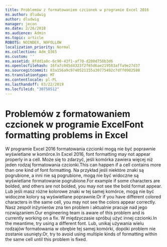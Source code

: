```yaml
---
title: Problemów z formatowaniem czcionek w programie Excel 2016
ms.author: dludwig
author: dludwig
manager: jecon
ms.date: 2/26/2018
ms.audience: Admin
ms.topic: article
ROBOTS: NOINDEX, NOFOLLOW
localization_priority: Normal
ms.collection: Adm_O365
ms.custom: ''
ms.assetid: 8fdd1a0c-6c90-43f1-af70-d200d758b3d6
ms.openlocfilehash: 16fa7c045d4323f2f65d6ae219583affa9e27d37
ms.sourcegitcommit: 03a156a9c9740521155a30775492c7dff0982588
ms.translationtype: MT
ms.contentlocale: pl-PL
ms.lasthandoff: 03/22/2019
ms.locfileid: "30758512"
---
```

# <a name="font-formatting-problems-in-excel"></a><span data-ttu-id="7b8ea-102">Problemów z formatowaniem czcionek w programie Excel</span><span class="sxs-lookup"><span data-stu-id="7b8ea-102">Font formatting problems in Excel</span></span>

<span data-ttu-id="7b8ea-103">W programie Excel 2016 formatowania czcionki mogą nie być poprawnie wyświetlane w komórce.</span><span class="sxs-lookup"><span data-stu-id="7b8ea-103">In Excel 2016, font formatting may not appear properly in a cell.</span></span> <span data-ttu-id="7b8ea-104">Może się to zdarzyć, jeśli komórka zawiera więcej niż jeden rodzaj formatowania czcionki.</span><span class="sxs-lookup"><span data-stu-id="7b8ea-104">This can happen if a cell contains more than one kind of font formatting.</span></span> <span data-ttu-id="7b8ea-105">Na przykład jeśli niektóre znaki są pogrubione, a inni nie są pogrubione, mogą nie być widoczne są wyświetlane formatowanie pogrubione.</span><span class="sxs-lookup"><span data-stu-id="7b8ea-105">For example if some characters are bolded, and others are not bolded, you may not see the bold format appear.</span></span> <span data-ttu-id="7b8ea-106">Lub jeśli masz różne kolorowe znaki w tej samej komórce, mogą nie być widoczne kolory są wyświetlane poprawnie.</span><span class="sxs-lookup"><span data-stu-id="7b8ea-106">Or if you have different colored characters in the same cell, you may not see the colors appear correctly.</span></span> <span data-ttu-id="7b8ea-107">Nasz zespół inżynierów zna ten problem i aktualnie pracuje nad jego rozwiązaniem.</span><span class="sxs-lookup"><span data-stu-id="7b8ea-107">Our engineering team is aware of this problem and is currently working on a fix.</span></span> <span data-ttu-id="7b8ea-108">W międzyczasie spróbuj użyć innej czcionki.</span><span class="sxs-lookup"><span data-stu-id="7b8ea-108">In the meantime, try using a different font.</span></span> <span data-ttu-id="7b8ea-109">Lub, unikaj używania wielu rodzajów formatowania w obrębie tej samej komórki, dopóki problem nie zostanie usunięty.</span><span class="sxs-lookup"><span data-stu-id="7b8ea-109">Or, try to avoid using multiple kinds of formatting within the same cell until this problem is fixed.</span></span> 
  

